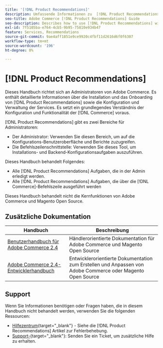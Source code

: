 ```yaml
---
title: '[!DNL Product Recommendations]'
description: Umfassende Informationen zu  [!DNL Product Recommendations]  für Adobe Commerce-Administratoren, einschließlich Installation und Onboarding
seo-title: Adobe Commerce [!DNL Product Recommendations] Guide
seo-description: Describes how to use [!DNL Product Recommendations] with Adobe Commerce.
exl-id: 7f5105ba-e764-4cb5-9b95-75810e934b47
feature: Services, Recommendations
source-git-commit: 9ae4aff1851e9ce9920c4fbf11d2616d6f0f6307
workflow-type: tm+mt
source-wordcount: '196'
ht-degree: 0%

---
```


# [!DNL Product Recommendations]

Dieses Handbuch richtet sich an Administratoren von Adobe Commerce. Es enthält detaillierte Informationen über die Installation und das Onboarding von [!DNL Product Recommendations] sowie die Konfiguration und Verwaltung der Services. Es setzt ein grundlegendes Verständnis der Konfiguration und Funktionalität der [!DNL Commerce] voraus.

[!DNL Product Recommendations] gibt es zwei Bereiche für Administratoren:

* Der Administrator: Verwenden Sie diesen Bereich, um auf die Konfigurations-Benutzeroberfläche und Berichte zuzugreifen.
* Die Befehlszeilenschnittstelle: Verwenden Sie dieses Tool, um Installations- und Backend-Konfigurationsaufgaben auszuführen.

Dieses Handbuch behandelt Folgendes:

* Alle [!DNL Product Recommendations] Aufgaben, die in der Admin erledigt werden.
* Alle [!DNL Product Recommendations] Aufgaben, die über die [!DNL Commerce]-Befehlszeile ausgeführt werden

Dieses Handbuch behandelt nicht die Kernfunktionen von Adobe Commerce und Magento Open Source.

## Zusätzliche Dokumentation

| Handbuch | Beschreibung |
|------ | ----------- |
| [Benutzerhandbuch für Adobe Commerce 2.4](https://experienceleague.adobe.com/docs/commerce.html) | Händlerorientierte Dokumentation für Adobe Commerce und Magento Open Source |
| [Adobe Commerce 2.4-Entwicklerhandbuch](https://developer.adobe.com/commerce/docs) | Entwicklerorientierte Dokumentation zum Erstellen und Anpassen von Adobe Commerce oder Magento Open Source |

## Support

Wenn Sie Informationen benötigen oder Fragen haben, die in diesem Handbuch nicht behandelt werden, verwenden Sie die folgenden Ressourcen:

* [Hilfezentrum](https://experienceleague.adobe.com/docs/commerce-knowledge-base/kb/help-center-guide/magento-help-center-user-guide.html#submit-tickets){target="_blank"} - Siehe die [!DNL Product Recommendations] Artikel zur Fehlerbehebung.
* [Support-](https://experienceleague.adobe.com/docs/commerce-knowledge-base/kb/help-center-guide/magento-help-center-user-guide.html#submit-ticket){target="_blank"}: Senden Sie ein Ticket, um zusätzliche Hilfe zu erhalten.
